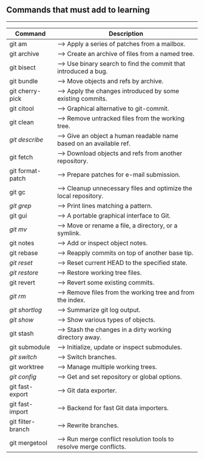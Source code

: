 ## Commands that must add to learning
--------------------------
|Command|Description|
|-------|-----------|
|git am |            -->  Apply a series of patches from a mailbox.|
|git archive|        -->  Create an archive of files from a named tree.|
|git bisect  |       -->  Use binary search to find the commit that introduced a bug.|
|git bundle   |      -->  Move objects and refs by archive.|
|git cherry-pick|    -->  Apply the changes introduced by some existing commits.|
|git citool  |       -->  Graphical alternative to git-commit.|
|git clean    |      -->  Remove untracked files from the working tree.|
|*git describe*|     -->  Give an object a human readable name based on an available ref.|
|git fetch    |      -->  Download objects and refs from another repository.|
|git format-patch |  -->  Prepare patches for e-mail submission.|
|git gc       |      -->  Cleanup unnecessary files and optimize the local repository.|
|*git grep*|     -->  Print lines matching a pattern.|
|git gui     |       -->  A portable graphical interface to Git.|
|*git mv*|      -->  Move or rename a file, a directory, or a symlink.|
|git notes     |     -->  Add or inspect object notes.|
|git rebase     |    -->  Reapply commits on top of another base tip.|
|*git reset*|   -->  Reset current HEAD to the specified state. |
|*git restore*|   -->  Restore working tree files.|
|git revert      |   -->  Revert some existing commits.|
|*git rm*|   -->  Remove files from the working tree and from the index.|
|*git shortlog*|   -->  Summarize git log output.|
|*git show*|   -->  Show various types of objects.|
|git stash       |   -->  Stash the changes in a dirty working directory away.|
|git submodule   |   -->  Initialize, update or inspect submodules.|
|*git switch*|   -->  Switch branches.|
|git worktree     |  -->  Manage multiple working trees.|
|*git config*|   -->  Get and set repository or global options.|
|git fast-export |   -->  Git data exporter.|
|git fast-import |   -->  Backend for fast Git data importers.|
|git filter-branch | -->  Rewrite branches.|
|git mergetool     | -->  Run merge conflict resolution tools to resolve merge conflicts.| 
